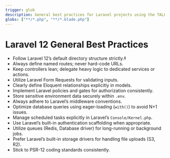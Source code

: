 ```yaml
---
trigger: glob
description: General best practices for Laravel projects using the TALL stack (Tailwind, Alpine.js, Laravel, Livewire)
globs: ["**/*.php", "**/*.blade.php"]
---
```


# Laravel 12 General Best Practices

- Follow Laravel 12’s default directory structure strictly.‡
- Always define named routes; never hard-code URLs.
- Keep controllers lean; delegate heavy logic to dedicated services or actions.
- Utilize Laravel Form Requests for validating inputs.
- Clearly define Eloquent relationships explicitly in models.
- Implement Laravel policies and gates for authorization consistently.
- Store sensitive environment data securely within `.env`.
- Always adhere to Laravel’s middleware conventions.
- Optimize database queries using eager-loading (`with()`) to avoid N+1 issues.
- Manage scheduled tasks explicitly in Laravel’s `Console/Kernel.php`.
- Use Laravel’s built-in authentication scaffolding when appropriate.
- Utilize queues (Redis, Database driver) for long-running or background jobs.
- Prefer Laravel’s built-in storage drivers for handling file uploads (S3, R2).
- Stick to PSR-12 coding standards consistently.